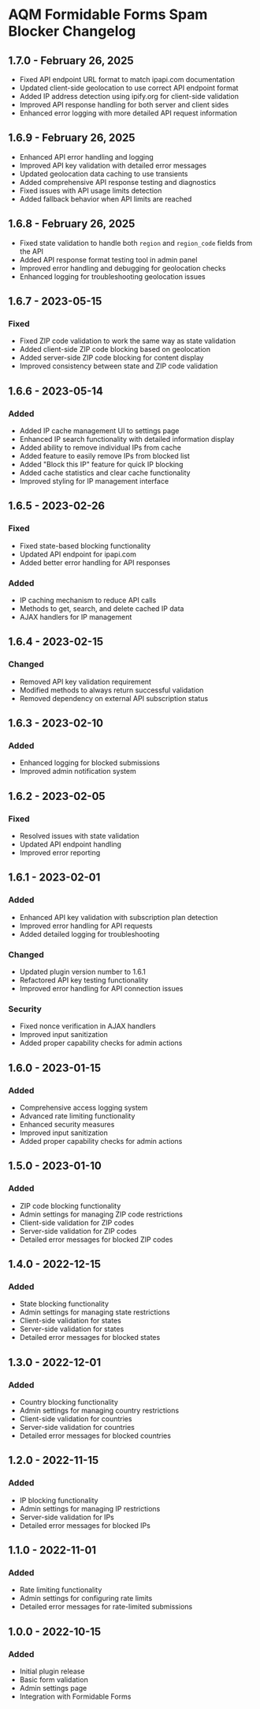 # AQM Formidable Forms Spam Blocker Changelog

## 1.7.0 - February 26, 2025
- Fixed API endpoint URL format to match ipapi.com documentation
- Updated client-side geolocation to use correct API endpoint format
- Added IP address detection using ipify.org for client-side validation
- Improved API response handling for both server and client sides
- Enhanced error logging with more detailed API request information

## 1.6.9 - February 26, 2025
- Enhanced API error handling and logging
- Improved API key validation with detailed error messages
- Updated geolocation data caching to use transients
- Added comprehensive API response testing and diagnostics
- Fixed issues with API usage limits detection
- Added fallback behavior when API limits are reached

## 1.6.8 - February 26, 2025
- Fixed state validation to handle both `region` and `region_code` fields from the API
- Added API response format testing tool in admin panel
- Improved error handling and debugging for geolocation checks
- Enhanced logging for troubleshooting geolocation issues

## 1.6.7 - 2023-05-15

### Fixed
- Fixed ZIP code validation to work the same way as state validation
- Added client-side ZIP code blocking based on geolocation
- Added server-side ZIP code blocking for content display
- Improved consistency between state and ZIP code validation

## 1.6.6 - 2023-05-14

### Added
- Added IP cache management UI to settings page
- Enhanced IP search functionality with detailed information display
- Added ability to remove individual IPs from cache
- Added feature to easily remove IPs from blocked list
- Added "Block this IP" feature for quick IP blocking
- Added cache statistics and clear cache functionality
- Improved styling for IP management interface

## 1.6.5 - 2023-02-26

### Fixed
- Fixed state-based blocking functionality
- Updated API endpoint for ipapi.com
- Added better error handling for API responses

### Added
- IP caching mechanism to reduce API calls
- Methods to get, search, and delete cached IP data
- AJAX handlers for IP management

## 1.6.4 - 2023-02-15

### Changed
- Removed API key validation requirement
- Modified methods to always return successful validation
- Removed dependency on external API subscription status

## 1.6.3 - 2023-02-10

### Added
- Enhanced logging for blocked submissions
- Improved admin notification system

## 1.6.2 - 2023-02-05

### Fixed
- Resolved issues with state validation
- Updated API endpoint handling
- Improved error reporting

## 1.6.1 - 2023-02-01

### Added
- Enhanced API key validation with subscription plan detection
- Improved error handling for API requests
- Added detailed logging for troubleshooting

### Changed
- Updated plugin version number to 1.6.1
- Refactored API key testing functionality
- Improved error handling for API connection issues

### Security
- Fixed nonce verification in AJAX handlers
- Improved input sanitization
- Added proper capability checks for admin actions

## 1.6.0 - 2023-01-15

### Added
- Comprehensive access logging system
- Advanced rate limiting functionality
- Enhanced security measures
- Improved input sanitization
- Added proper capability checks for admin actions

## 1.5.0 - 2023-01-10

### Added
- ZIP code blocking functionality
- Admin settings for managing ZIP code restrictions
- Client-side validation for ZIP codes
- Server-side validation for ZIP codes
- Detailed error messages for blocked ZIP codes

## 1.4.0 - 2022-12-15

### Added
- State blocking functionality
- Admin settings for managing state restrictions
- Client-side validation for states
- Server-side validation for states
- Detailed error messages for blocked states

## 1.3.0 - 2022-12-01

### Added
- Country blocking functionality
- Admin settings for managing country restrictions
- Client-side validation for countries
- Server-side validation for countries
- Detailed error messages for blocked countries

## 1.2.0 - 2022-11-15

### Added
- IP blocking functionality
- Admin settings for managing IP restrictions
- Server-side validation for IPs
- Detailed error messages for blocked IPs

## 1.1.0 - 2022-11-01

### Added
- Rate limiting functionality
- Admin settings for configuring rate limits
- Detailed error messages for rate-limited submissions

## 1.0.0 - 2022-10-15

### Added
- Initial plugin release
- Basic form validation
- Admin settings page
- Integration with Formidable Forms
